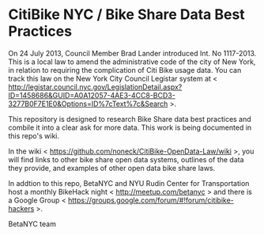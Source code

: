 CitiBike NYC / Bike Share Data Best Practices
=====================

On 24 July 2013, Council Member Brad Lander introduced Int. No 1117-2013. This is a local law to amend the administrative code of the city of New York, in relation to requiring the complication of Citi Bike usage data. You can track this law on the New York City Council Legistar system at < http://legistar.council.nyc.gov/LegislationDetail.aspx?ID=1458686&GUID=A0A12057-4AE3-4CC8-BCD3-3277B0F7E1E0&Options=ID%7cText%7c&Search >.

This repository is designed to research Bike Share data best practices and combile it into a clear ask for more data. This work is being documented in this repo's wiki.

In the wiki < https://github.com/noneck/CitiBike-OpenData-Law/wiki >, you will find links to other bike share open data systems, outlines of the data they provide, and examples of other open data bike share laws.

In addtion to this repo, BetaNYC and NYU Rudin Center for Transportation host a monthly BikeHack night < http://meetup.com/betanyc > and there is a Google Group < https://groups.google.com/forum/#!forum/citibike-hackers >. 

BetaNYC team
